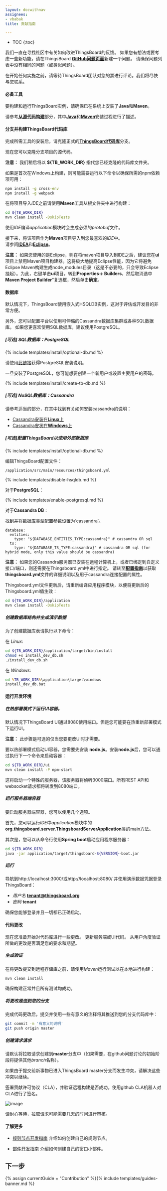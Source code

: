 ```yaml
---
layout: docwithnav
assignees:
- vbabak
title: 贡献指南

---
```


* TOC
{:toc}

我们一直在寻找社区中有关如何改进ThingsBoard的反馈。
如果您有想法或要考虑一些新功能，请在ThingsBoard [**GitHub问题页面**](https://github.com/thingsboard/thingsboard/issues)新建一个问题。
请确保问题列表中没有相同的问题（或类似问题）。

在开始任何实施之前，请等待ThingsBoard团队对您的票进行评论。我们将尽快与您联系。

#### 必备工具

要构建和运行ThingsBoard实例，请确保已在系统上安装了**Java**和**Maven**。

请参考[**从源代码构建**](/docs/user-guide/install/building-from-source)部分，其中[**Java**](/docs/user-guide/install/building-from-source/#java)和[**Maven**](/docs/user-guide/install/building-from-source/#maven)安装过程进行了描述。

#### 分支并构建ThingsBoard代码库

完成所需工具的安装后，请克隆正式的[**ThingsBoard代码库**](https://github.com/thingsboard/thingsboard)分支。

现在您可以克隆分支项目的源代码。

**注意：** 我们稍后将以 **${TB_WORK_DIR}** 指代您已经克隆的代码库文件夹。

如果是首次在Windows上构建，则可能需要运行以下命令以确保所需的npm依赖项可用：
```bat 
npm install -g cross-env 
npm install -g webpack 
``` 

在将项目导入*IDE*之前请使用**Maven**工具从根文件夹中进行构建：

```bash
cd ${TB_WORK_DIR}
mvn clean install -DskipTests
```

使用*IDE*编译*application*模块时会生成必须的*protobuf*文件。

接下来，将该项目作为**Maven**项目导入到您最喜欢的*IDE*中。  
请参阅[**IDEA**](https://www.jetbrains.com/help/idea/2016.3/importing-project-from-maven-model.html)和[**Eclipse**](http://javapapers.com/java/import-maven-project-into-eclipse/)。

**注意：** 如果您使用的是Eclipse，则在将maven项目导入到IDE之后，建议您在**ui**项目上禁用Maven项目构建器。这将极大地提高Eclipse性能，因为它将避免Eclipse Maven构建生成node_modules目录（这是不必要的，只会导致Eclipse挂起）。为此，右键单击**ui**项目，转到**Properties-> Builders**，然后取消选中**Maven Project Builder**”复选框，然后单击**确定**。

#### 数据库

默认情况下，ThingsBoard使用嵌入式HSQLDB实例，这对于评估或开发目的非常方便。
  
另外，您可以配置平台以使用可伸缩的Cassandra数据库集群或各种SQL数据库。
如果您更喜欢使用SQL数据库，建议使用PostgreSQL。

##### [可选] SQL数据库：PostgreSQL

{% include templates/install/optional-db.md %}

请使用[此链接](https://wiki.postgresql.org/wiki/Detailed_installation_guides)获得PostgreSQL安装说明。

一旦安装了PostgreSQL，您可能想要创建一个新用户或设置主要用户的密码。

{% include templates/install/create-tb-db.md %}


##### [可选] NoSQL数据库：Cassandra

请参考适当的部分，在其中找到有关如何安装cassandra的说明：

 - [Cassandra安装在**Linux**上](/docs/user-guide/install/linux/#cassandra)
 - [Cassandra安状在**Windows**上](/docs/user-guide/install/windows/#cassandra)

##### [可选]配置ThingsBoard以使用外部数据库
 
{% include templates/install/optional-db.md %} 
 
编辑ThingsBoard配置文件：

```text
/application/src/main/resources/thingsboard.yml
```

{% include templates/disable-hsqldb.md %} 

对于**PostgreSQL**：

{% include templates/enable-postgresql.md %} 

对于**Cassandra DB**：

找到并将数据库类型配置参数设置为‘cassandra’。
 
```text
database:
  entities:
    type: "${DATABASE_ENTITIES_TYPE:cassandra}" # cassandra OR sql
  ts:
    type: "${DATABASE_TS_TYPE:cassandra}" # cassandra OR sql (for hybrid mode, only this value should be cassandra)
```

**注意：** 如果您的Cassandra服务器已安装在远程计算机上，或者已绑定到自定义接口/端口，则还需要在Thingsboard.yml中进行指定。
请转至[**配置指南**](/docs/user-guide/install/config/)以获取**thingsboard.yml**文件的详细说明以及用于cassandra连接配置的属性。

Thingsboard.yml文件更新后，请重新编译应用程序模块，以便将更新后的Thingsboard.yml值生效：

```bash
cd ${TB_WORK_DIR}/application
mvn clean install -DskipTests
```

##### 创建数据库结构并生成演示数据

为了创建数据库表请执行以下命令：

在 *Linux*:

```bash
cd ${TB_WORK_DIR}/application/target/bin/install
chmod +x install_dev_db.sh
./install_dev_db.sh
```

在 *Windows*:

```bat
cd %TB_WORK_DIR%\application\target\windows
install_dev_db.bat
```

#### 运行开发环境

##### 在热部署模式下运行UI容器。

默认情况下ThingsBoard UI通过8080使用端口。但是您可能要在热重新部署模式下运行UI。

**注意：** 此步骤是可选的仅当您要更改UI时才需要。
 
要以热部署模式启动UI容器，您需要先安装 **node.js**。安装**node.js**后，您可以通过执行下一个命令来启动容器：

```bash
cd ${TB_WORK_DIR}/ui
mvn clean install -P npm-start
```

这将启动一个特殊的服务器，该服务器将侦听3000端口。所有REST API和websocket请求都将转发到8080端口。

##### 运行服务器端容器

要启动服务器端容器，您可以使用几个选项。

首先，您可以运行*IDE*中*application*模块中的**org.thingsboard.server.ThingsboardServerApplication**类的main方法。

其次是，您可以从命令行使用**Spring boot**启动应用程序服务器：

```bash
cd ${TB_WORK_DIR}
java -jar application/target/thingsboard-${VERSION}-boot.jar
```

##### 运行

导航到http://localhost:3000/或http://localhost:8080/ 并使用演示数据凭据登录ThingsBoard：

 - *用户名* **tenant@thingsboard.org**
 - *密码* **tenant**

确保您能够登录并且一切都已正确启动。

#### 代码更改

现在您准备开始对代码库进行一些更改。
更新服务端或UI代码。
从用户角度验证所做的更改是否满足您的要求和期望。

##### 生成验证

在将更改提交到远程存储库之前，请使用*Maven*运行测试以在本地进行构建：

```bash
mvn clean install
```

确保构建正常并且所有测试均成功。

##### 将更改推送到您的分支

完成代码更改后，提交并使用一些有意义的注释将其推送到您的分支代码库中：

```bash
git commit -m '有意义的说明'
git push origin master
```

##### 创建请求请求

请默认将拉取请求创建到**master**分支中（如果需要，在github问题讨论的初始阶段将提供其他*branch*名称）。

如果由于提交前新事物已进入ThingsBoard master分支而发生冲突，请解决这些冲突以继续。

签署贡献许可协议（CLA），并验证远程构建是否成功。使用github CLA机器人对CLA进行了签名。
 
 ![image](/images/user-guide/pr_cla.png)

请耐心等待，拉取请求可能需要几天的时间进行审核。



#### 了解更多

- [规则节点开发指南](/docs/user-guide/contribution/rule-node-development/) 介绍如何创建自己的规则节点。

- [部件开发指南](/docs/user-guide/contribution/widgets-development/) 介绍如何创建自己的窗口小部件。

## 下一步

{% assign currentGuide = "Contribution" %}{% include templates/guides-banner.md %}